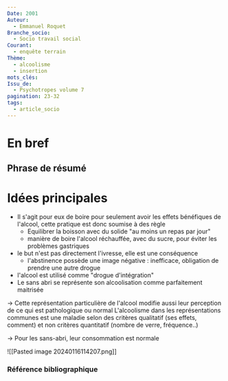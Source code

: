 ```yaml
---
Date: 2001
Auteur:
  - Emmanuel Roquet
Branche_socio:
  - Socio travail social
Courant:
  - enquête terrain
Thème:
  - alcoolisme
  - insertion
mots_clés: 
Issu_de:
  - Psychotropes volume 7
pagination: 23-32
tags:
  - article_socio
---
```

# En bref
## Phrase de résumé


# Idées principales
- Il s'agit pour eux de boire pour seulement avoir les effets bénéfiques de l'alcool, cette pratique est donc soumise à des règle
	- Equilibrer la boisson avec du solide "au moins un repas par jour"
	- manière de boire l'alcool réchauffée, avec du sucre, pour éviter les problèmes gastriques
- le but n'est pas directement l'ivresse, elle est une conséquence
	- l'abstinence possède une image négative : inefficace, obligation de prendre une autre drogue 
- l'alcool est utilisé comme "drogue d'intégration"
- Le sans abri se représente son alcoolisation comme parfaitement maitrisée 

-> Cette représentation particulière de l'alcool modifie aussi leur perception de ce qui est pathologique ou normal
L'alcoolisme dans les représentations communes est une maladie selon des critères qualitatif (ses effets, comment) et non critères quantitatif (nombre de verre, fréquence..)

-> Pour les sans-abri, leur consommation est normale

![[Pasted image 20240116114207.png]]
### Référence bibliographique